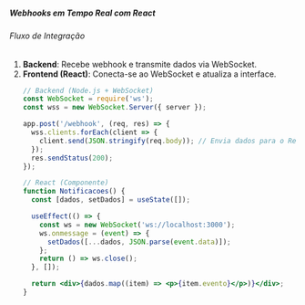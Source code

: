 ##### Webhooks em Tempo Real com React
###### Fluxo de Integração
1. **Backend**: Recebe webhook e transmite dados via WebSocket.
2. **Frontend (React)**: Conecta-se ao WebSocket e atualiza a interface.
	```jsx
	// Backend (Node.js + WebSocket)  
	const WebSocket = require('ws');  
	const wss = new WebSocket.Server({ server });  
	
	app.post('/webhook', (req, res) => {  
	  wss.clients.forEach(client => {  
	    client.send(JSON.stringify(req.body)); // Envia dados para o React  
	  });  
	  res.sendStatus(200);  
	});  
	
	// React (Componente)  
	function Notificacoes() {  
	  const [dados, setDados] = useState([]);  
	
	  useEffect(() => {  
	    const ws = new WebSocket('ws://localhost:3000');  
	    ws.onmessage = (event) => {  
	      setDados([...dados, JSON.parse(event.data)]);  
	    };  
	    return () => ws.close();  
	  }, []);  
	
	  return <div>{dados.map((item) => <p>{item.evento}</p>)}</div>;  
	}  
	```
	